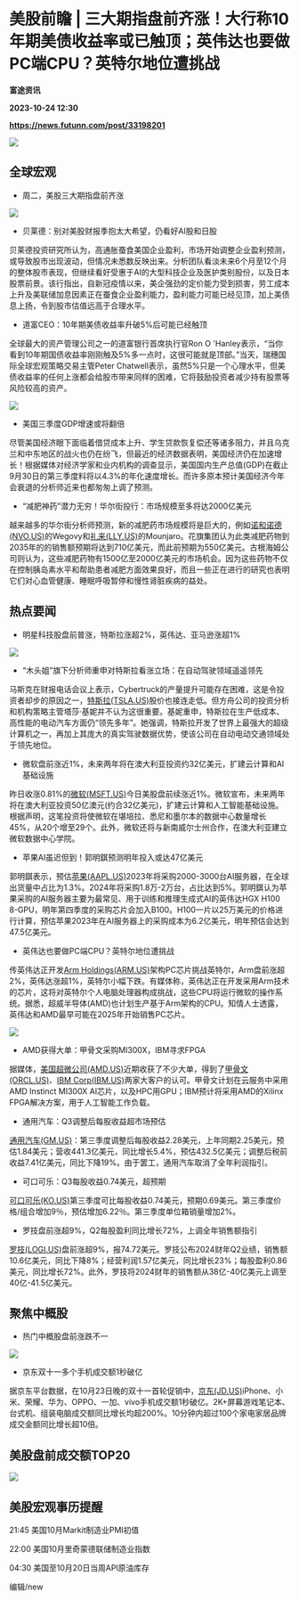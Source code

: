 # 美股前瞻 | 三大期指盘前齐涨！大行称10年期美债收益率或已触顶；英伟达也要做PC端CPU？英特尔地位遭挑战
**富途资讯**

**2023-10-24 12:30**

**https://news.futunn.com/post/33198201**

![](https://newsfile.futunn.com/public/NN-PersistNewsContentImage/7781/20230908/pic/0-31631765-0-503860c3920b1b7471fc8c9c0c0f7d1a.webp/bigjpg?imageMogr2/ignore-error/1/format/webp)

全球宏观
----

*   周二，美股三大期指盘前齐涨
    

![](https://postimg.futunn.com/16981494518773523961165.png/logo)

*   贝莱德：别对美股财报季抱太大希望，仍看好AI股和日股
    

贝莱德投资研究所认为，高通胀蚕食美国企业盈利，市场开始调整企业盈利预测，或导致股市出现波动，但情况未悉数反映出来。分析团队看淡未来6个月至12个月的整体股市表现，但继续看好受惠于AI的大型科技企业及医护类别股份，以及日本股票前景。该行指出，自新冠疫情以来，美企强劲的定价能力受到损害，劳工成本上升及美联储加息因素正在蚕食企业盈利能力，盈利能力可能已经见顶，加上美债息上扬，令到股市估值远高于合理水平。

*   道富CEO：10年期美债收益率升破5%后可能已经触顶
    

全球最大的资产管理公司之一的道富银行首席执行官Ron O 'Hanley表示，“当你看到10年期国债收益率刚刚触及5%多一点时，这很可能就是顶部。”当天，瑞穗国际全球宏观策略交易主管Peter Chatwell表示，虽然5%只是一个心理水平，但美债收益率的任何上涨都会给股市带来同样的困难，它将鼓励投资者减少持有股票等风险较高的资产。

![](https://postimg.futunn.com/16981494823257974070434.jpeg/logo)

*   美国三季度GDP增速或将翻倍
    

尽管美国经济眼下面临着借贷成本上升、学生贷款恢复偿还等诸多阻力，并且乌克兰和中东地区的战火也仍在纷飞，但最近的经济数据表明，美国经济仍在加速增长！根据媒体对经济学家和业内机构的调查显示，美国国内生产总值(GDP)在截止9月30日的第三季度料将以4.3%的年化速度增长。而许多原本预计美国经济今年会衰退的分析师近来也都匆匆上调了预测。

*   “减肥神药”潜力无穷！华尔街投行：市场规模至多将达2000亿美元
    

越来越多的华尔街分析师预测，新的减肥药市场规模将是巨大的，例如[诺和诺德(NVO.US)](https://www.futunn.com/quote/stock?m=us&code=NVO)的Wegovy和[礼来(LLY.US)](https://www.futunn.com/quote/stock?m=us&code=LLY)的Mounjaro。花旗集团认为此类减肥药物到2035年的的销售额预期将达到710亿美元，而此前预期为550亿美元。古根海姆公司则认为，这些减肥药物有1500亿至2000亿美元的市场机会。因为这些药物不仅在控制胰岛素水平和帮助患者减肥方面效果良好，而且一些正在进行的研究也表明它们对心血管健康、睡眠呼吸暂停和慢性肾脏疾病的益处。

热点要闻
----

*   明星科技股盘前普涨，特斯拉涨超2%，英伟达、亚马逊涨超1%
    

![](https://postimg.futunn.com/16981492410035647569928.png/logo)

*   “木头姐”旗下分析师重申对特斯拉看涨立场：在自动驾驶领域遥遥领先
    

马斯克在财报电话会议上表示，Cybertruck的产量提升可能存在困难，这是令投资者却步的原因之一，[特斯拉(TSLA.US)](https://www.futunn.com/quote/stock?m=us&code=TSLA)股价也接连走低。但方舟公司的投资分析和机构策略主管塔莎·基妮并不认为这很重要。基妮重申，特斯拉在生产低成本、高性能的电动汽车方面仍“领先多年”。她强调，特斯拉开发了世界上最强大的超级计算机之一，再加上其庞大的真实驾驶数据优势，使该公司在自动电动交通领域处于领先地位。

*   微软盘前涨近1%，未来两年将在澳大利亚投资约32亿美元，扩建云计算和AI基础设施
    

昨日收涨0.81%的[微软(MSFT.US)](https://www.futunn.com/quote/stock?m=us&code=MSFT)今日美股盘前续涨近1%。微软宣布，未来两年将在澳大利亚投资50亿澳元(约合32亿美元)，扩建云计算和人工智能基础设施。根据声明，这笔投资将使微软在堪培拉、悉尼和墨尔本的数据中心数量增长45%，从20个增至29个。此外，微软还将与新南威尔士州合作，在澳大利亚建立微软数据中心学院。

*   苹果AI虽迟但到！郭明錤预测明年投入或达47亿美元
    

郭明錤表示，预估[苹果(AAPL.US)](https://www.futunn.com/quote/stock?m=us&code=AAPL)2023年将采购2000-3000台AI服务器，在全球出货量中占比为1.3%。2024年将采购1.8万-2万台，占比达到5%。郭明錤认为苹果采购的AI服务器主要为最常见、用于训练和推理生成式AI的英伟达HGX H100 8-GPU，明年第四季度的采购芯片会加入B100。H100一片以25万美元的价格进行计算，预估苹果2023年在AI服务器上的采购成本为6.2亿美元，明年预估会达到47.5亿美元。

*   英伟达也要做PC端CPU？英特尔地位遭挑战
    

传英伟达正开发[Arm Holdings(ARM.US)](https://www.futunn.com/quote/stock?m=us&code=ARM)架构PC芯片挑战英特尔，Arm盘前涨超2%，英伟达涨超1%，英特尔小幅下跌。有媒体称，英伟达正在开发采用Arm技术的芯片，这将对英特尔个人电脑处理器构成挑战，这些CPU将运行微软的操作系统。据悉，超威半导体(AMD)也计划生产基于Arm架构的CPU。知情人士透露，英伟达和AMD最早可能在2025年开始销售PC芯片。

![](https://postimg.futunn.com/16981493070704312442335.png/logo)

*   AMD获得大单：甲骨文采购MI300X，IBM寻求FPGA
    

据媒体，[美国超微公司(AMD.US)](https://www.futunn.com/quote/stock?m=us&code=AMD)近期收获了不少大单，得到了[甲骨文(ORCL.US)](https://www.futunn.com/quote/stock?m=us&code=ORCL)、[IBM Corp(IBM.US)](https://www.futunn.com/quote/stock?m=us&code=IBM)两家大客户的认可。甲骨文计划在云服务中采用AMD Instinct MI300X AI芯片，以及HPC用GPU；IBM预计将采用AMD的Xilinx FPGA解决方案，用于人工智能工作负载。

*   通用汽车：Q3调整后每股收益超市场预估
    

[通用汽车(GM.US)](https://www.futunn.com/quote/stock?m=us&code=GM)：第三季度调整后每股收益2.28美元，上年同期2.25美元，预估1.84美元；营收441.3亿美元，同比增长5.4%，预估432.5亿美元；调整后税前收益7.41亿美元，同比下降19%。由于罢工，通用汽车取消了全年利润指引。

*   可口可乐：Q3每股收益0.74美元，超预期
    

[可口可乐(KO.US)](https://www.futunn.com/quote/stock?m=us&code=KO)第三季度可比每股收益0.74美元，预期0.69美元。第三季度价格/组合增加9％，预估增加6.22％。第三季度单位箱销量增加2%。

*   罗技盘前涨超9%，Q2每股盈利同比增长72%，上调全年销售额指引
    

[罗技(LOGI.US)](https://www.futunn.com/quote/stock?m=us&code=LOGI)盘前涨超9%，报74.72美元。罗技公布2024财年Q2业绩，销售额10.6亿美元，同比下降8%；经营利润1.57亿美元，同比增长23%；每股盈利0.86美元，同比增长72%。此外，罗技将2024财年的销售额从38亿-40亿美元上调至40亿-41.5亿美元。

聚焦中概股
-----

*   热门中概股盘前涨跌不一
    

![](https://postimg.futunn.com/16981494115437587329883.png/logo)

*   京东双十一多个手机成交额1秒破亿
    

据京东平台数据，在10月23日晚的双十一首轮促销中，[京东(JD.US)](https://www.futunn.com/quote/stock?m=us&code=JD)iPhone、小米、荣耀、华为、OPPO、一加、vivo手机成交额1秒破亿。2K+屏幕游戏笔记本、台式机、组装电脑成交额同比增长均超200%。10分钟内超过100个家电家居品牌成交金额同比增长超10倍。

美股盘前成交额TOP20
------------

![](https://postimg.futunn.com/16981494351083142720344.png/logo)

美股宏观事历提醒
--------

21:45 美国10月Markit制造业PMI初值

22:00 美国10月里奇蒙德联储制造业指数

04:30 美国至10月20日当周API原油库存

编辑/new